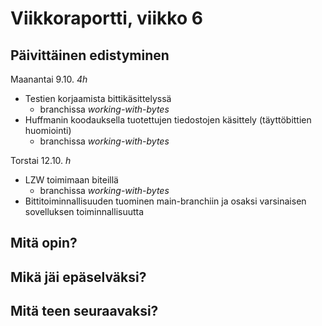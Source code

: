 # Viikkoraportti, viikko 6

## Päivittäinen edistyminen
Maanantai 9.10. *4h*
- Testien korjaamista bittikäsittelyssä
    - branchissa *working-with-bytes*
- Huffmanin koodauksella tuotettujen tiedostojen käsittely (täyttöbittien huomiointi)
    - branchissa *working-with-bytes*

Torstai 12.10. *h*
- LZW toimimaan biteillä
    - branchissa *working-with-bytes*
- Bittitoiminnallisuuden tuominen main-branchiin ja osaksi varsinaisen sovelluksen toiminnallisuutta

## Mitä opin?


## Mikä jäi epäselväksi?


## Mitä teen seuraavaksi?

